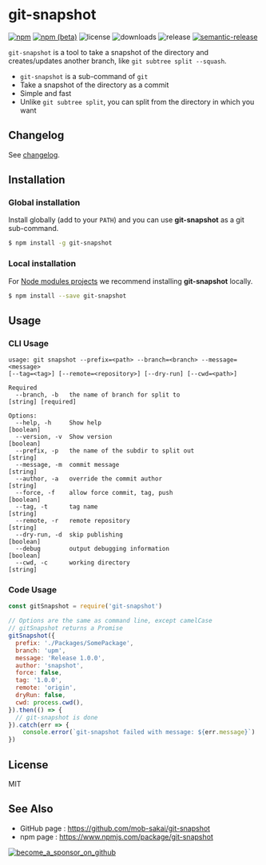 # git-snapshot

[![npm](https://img.shields.io/npm/v/git-snapshot)](https://www.npmjs.com/package/git-snapshot)
[![npm (beta)](https://img.shields.io/npm/v/git-snapshot/beta)](https://www.npmjs.com/package/git-snapshot/v/beta)
![license](https://img.shields.io/npm/l/git-snapshot)
![downloads](https://img.shields.io/npm/dy/git-snapshot)
![release](https://github.com/mob-sakai/git-snapshot/workflows/release/badge.svg)
[![semantic-release](https://img.shields.io/badge/%20%20%F0%9F%93%A6%F0%9F%9A%80-semantic--release-e10079.svg)](https://github.com/semantic-release/semantic-release)

`git-snapshot` is a tool to take a snapshot of the directory and creates/updates another branch, like `git subtree split --squash`.

- `git-snapshot` is a sub-command of `git`
- Take a snapshot of the directory as a commit
- Simple and fast
- Unlike `git subtree split`, you can split from the directory in which you want

## Changelog

See [changelog](https://github.com/mob-sakai/git-snapshot/blob/master/CHANGELOG.md).

## Installation

### Global installation

Install globally (add to your `PATH`) and you can use **git-snapshot** as a git sub-command.

```bash
$ npm install -g git-snapshot 
```

### Local installation

For [Node modules projects](https://docs.npmjs.com/getting-started/creating-node-modules) we recommend installing **git-snapshot** locally.

```bash
$ npm install --save git-snapshot 
```

## Usage

### CLI Usage

```
usage: git snapshot --prefix=<path> --branch=<branch> --message=<message>
[--tag=<tag>] [--remote=<repository>] [--dry-run] [--cwd=<path>]

Required
  --branch, -b   the name of branch for split to                 [string] [required]

Options:
  --help, -h     Show help                                                 [boolean]
  --version, -v  Show version                                              [boolean]
  --prefix, -p   the name of the subdir to split out                        [string]
  --message, -m  commit message                                             [string]
  --author, -a   override the commit author                                 [string]
  --force, -f    allow force commit, tag, push                             [boolean]
  --tag, -t      tag name                                                   [string]
  --remote, -r   remote repository                                          [string]
  --dry-run, -d  skip publishing                                           [boolean]
  --debug        output debugging information                              [boolean]
  --cwd, -c      working directory                                          [string]
```

### Code Usage

```js
const gitSnapshot = require('git-snapshot')

// Options are the same as command line, except camelCase
// gitSnapshot returns a Promise
gitSnapshot({
  prefix: './Packages/SomePackage',
  branch: 'upm',
  message: 'Release 1.0.0',
  author: 'snapshot',
  force: false,
  tag: '1.0.0',
  remote: 'origin',
  dryRun: false,
  cwd: process.cwd(),
}).then(() => {
  // git-snapshot is done
}).catch(err => {
    console.error(`git-snapshot failed with message: ${err.message}`)
})
```

## License

MIT

## See Also

- GitHub page : https://github.com/mob-sakai/git-snapshot
- npm page : https://www.npmjs.com/package/git-snapshot

[![become_a_sponsor_on_github](https://user-images.githubusercontent.com/12690315/66942881-03686280-f085-11e9-9586-fc0b6011029f.png)](https://github.com/users/mob-sakai/sponsorship)
